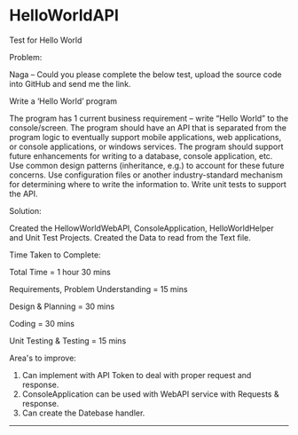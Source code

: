 # HelloWorldAPI
Test for Hello World

Problem:

Naga – Could you  please complete the below test,  upload the source code into GitHub and send me the link.

Write a ‘Hello World’ program

The program has 1 current business requirement – write “Hello World” to the console/screen.
The program should have an API that is separated from the program logic to eventually support mobile applications, web applications, or console applications, or windows services.
The program should support future enhancements for writing to a database, console application, etc.
Use common design patterns (inheritance, e.g.) to account for these future concerns.
Use configuration files or another industry-standard mechanism for determining where to write the information to.
 Write unit tests to support the API.


Solution:

Created the HellowWorldWebAPI, ConsoleApplication, HelloWorldHelper and Unit Test Projects.
Created the Data to read from the Text file.


Time Taken to Complete:

Total Time = 1 hour 30 mins

Requirements, Problem Understanding = 15 mins

Design & Planning = 30 mins

Coding = 30 mins

Unit Testing & Testing = 15 mins


Area's to improve:

1. Can implement with API Token to deal with proper request and response.
2. ConsoleApplication can be used with WebAPI service with Requests & response.
3. Can create the Datebase handler.

-----------------------------------------------------------------------------------------------------------

